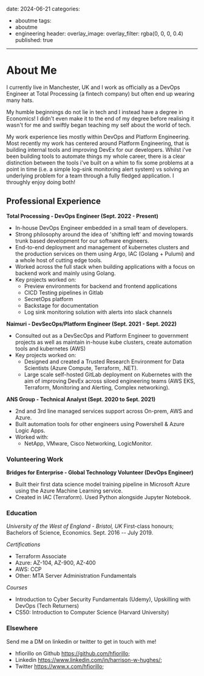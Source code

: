date: 2024-06-21
categories: 
- aboutme
tags:
- aboutme
- engineering
header: 
    overlay_image: 
    overlay_filter: rgba(0, 0, 0, 0.4)
published: true
---

# About Me

I currently live in Manchester, UK and I work as officially as a DevOps Engineer at Total Processing (a fintech company) but often end up wearing many hats.

My humble beginnings do not lie in tech and I instead have a degree in Economics! I didn't even make it to the end of my degree before realising it wasn't for me and swiftly began teaching my self about the world of tech.

My work experience lies mostly within DevOps and Platform Engineering. Most recently my work has centered around Platform Engineering, that is building internal tools and improving DevEx for our developers. Whilst i've been building tools to automate things my whole career, there is a clear distinction between the tools i've built on a whim to fix some problems at a point in time (i.e. a simple log-sink monitoring alert system) vs solving an underlying problem for a team through a fully fledged application. I throughly enjoy doing both!

## Professional Experience

**Total Processing - DevOps Engineer (Sept. 2022 - Present)**
- In-house DevOps Engineer embedded in a small team of developers.
- Strong philosophy around the idea of 'shifting left' and moving towards trunk based development for our software engineers.
- End-to-end deployment and management of kubernetes clusters and the production services on them using Argo, IAC (Golang + Pulumi) and a whole host of cutting edge tools.
- Worked across the full stack when building applications with a focus on backend work and mainly using Golang.
- Key projects worked on:
  - Preview environments for backend and frontend applications
  - CICD Testing pipelines in Gitlab
  - SecretOps platform
  - Backstage for documentation
  - Log sink monitoring solution with alerts into slack channels

**Naimuri - DevSecOps/Platform Engineer (Sept. 2021 - Sept. 2022)**
- Consulted out as a DevSecOps and Platform Engineer to government projects as well as maintain in-house kube clusters, create automation tools and kubernetes (AWS)
- Key projects worked on:
  - Designed and created a Trusted Research Environment for Data Scientists (Azure Compute, Terraform, .NET).
  - Large scale self-hosted GitLab deployment on Kubernetes with the aim of improving DevEx across siloed engineering teams (AWS EKS, Terraform, Monitoring and Alerting, Complex networking).

**ANS Group - Technical Analyst (Sept. 2020 to Sept. 2021)**
- 2nd and 3rd line managed services support across On-prem, AWS and Azure.
- Built automation tools for other engineers using Powershell & Azure Logic Apps.
- Worked with:
  - NetApp, VMware, Cisco Networking, LogicMonitor.

### Volunteering Work

**Bridges for Enterprise - Global Technology Volunteer (DevOps Engineer)**
- Built their first data science model training pipeline in Microsoft Azure using the Azure Machine Learning service.
- Created in IAC (Terraform). Used Python alongside Jupyter Notebook.

### Education

*University of the West of England - Bristol, UK*
First-class honours; Bachelors of Science, Economics. Sept. 2016 -- July 2019.

*Certifications*
- Terraform Associate
- Azure: AZ-104, AZ-900, AZ-400
- AWS: CCP
- Other: MTA Server Administration Fundamentals

*Courses*
- Introduction to Cyber Security Fundamentals (Udemy), Upskilling with DevOps (Tech Returners)
- CS50: Introduction to Computer Science (Harvard University)

### Elsewhere

Send me a DM on linkedin or twitter to get in touch with me!

- hfiorillo on Github https://github.com/hfiorillo;
- Linkedin https://www.linkedin.com/in/harrison-w-hughes/;
- Twitter https://www.x.com/hfiorillo;
